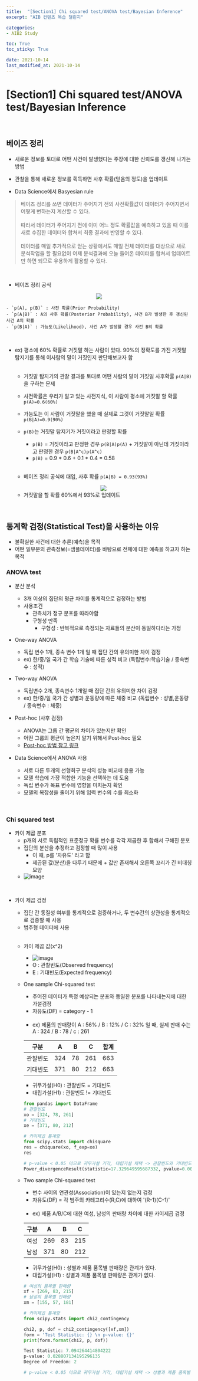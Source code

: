 ```yaml
---
title:  "[Section1] Chi squared test/ANOVA test/Bayesian Inference"
excerpt: "AIB 컨텐츠 복습 챌린지"

categories:
- AIB2 Study

toc: True
toc_sticky: True

date: 2021-10-14
last_modified_at: 2021-10-14
---
```


# [Section1] Chi squared test/ANOVA test/Bayesian Inference

<br>

## 베이즈 정리

- 새로운 정보를 토대로 어떤 사건이 발생했다는 주장에 대한 신뢰도를 갱신해 나가는 방법
- 관찰을 통해 새로운 정보를 획득하면 사후 확률(믿음의 정도)을 업데이트

- Data Science에서 Basyesian rule
> 베이즈 정리를 쓰면 데이터가 주어지기 전의 사전확률값이 데이터가 주어지면서 어떻게 변하는지 계산할 수 있다.<br><br> 따라서 데이터가 주어지기 전에 이미 어느 정도 확률값을 예측하고 있을 때 이를 새로 수집한 데이터와 합쳐서 최종 결과에 반영할 수 있다. <br><br>데이터를 매일 추가적으로 얻는 상황에서도 매일 전체 데이터를 대상으로 새로 분석작업을 할 필요없이 어제 분석결과에 오늘 들어온 데이터를 합쳐서 업데이트만 하면 되므로 유용하게 활용할 수 있다.

<br>

- 베이즈 정리 공식

<div style="text-align: center;">
    <img src="/assets/images/bayes.PNG">
</div>

    - `p(A), p(B)` : 사전 확률(Prior Probability)
    - `p(A|B)` : A의 사후 확률(Posterior Probability), 사건 B가 발생한 후 갱신된 사건 A의 확률
    - `p(B|A)` : 가능도(Likelihood), 사건 A가 발생할 경우 사건 B의 확률

<br>

- ex) 평소에 60% 확률로 거짓말 하는 사람이 있다. 90%의 정확도를 가진 거짓말 탐지기를 통해 이사람의 말이 거짓인지 판단해보고자 함<br><br>
  - 거짓말 탐지기의 관찰 결과를 토대로 어떤 사람의 말이 거짓일 사후확률 `p(A|B)`을 구하는 문제
  - 사전확률은 우리가 알고 있는 사전지식, 이 사람이 평소에 거짓말 할 확률 `p(A)=0.6(60%)`
  - 가능도는 이 사람이 거짓말을 했을 때 실제로 그것이 거짓말일 확률 `p(B|A)=0.9(90%)`
  - `p(B)`는 거짓말 탐지기가 거짓이라고 판정할 확률
    - `p(B)` = 거짓이라고 판정한 경우 `p(B|A)p(A)` + 거짓말이 아닌데 거짓이라고 판정한 경우 `p(B|A^c)p(A^c)`
    - `p(B)` = 0.9 * 0.6 + 0.1 * 0.4 = 0.58

    <br>

  - 베이즈 정리 공식에 대입, 사후 확률 `p(A|B) = 0.93(93%)` 
  <div style="text-align: center;">
    <img src="/assets/images/bayes.PNG">
  </div>

  - 거짓말을 할 확률 60%에서 93%로 업데이트

<br>

## 통계학 검정(Statistical Test)을 사용하는 이유

- 불확실한 사건에 대한 추론(예측)을 목적
- 어떤 일부분의 관측정보(=샘플데이터)를 바탕으로 전체에 대한 예측을 하고자 하는 목적

### ANOVA test

- 분산 분석
  - 3개 이상의 집단의 평균 차이를 통계적으로 검정하는 방법
  - 사용조건
    - 관측치가 정규 분포를 따라야함
    - 구형성 만족
      - 구형성 : 반복적으로 측정되는 자료들의 분산이 동일하다라는 가정

- One-way ANOVA
  - 독립 변수 1개, 종속 변수 1개 일 때 집단 간의 유의미한 차이 검정
  - ex) 한/중/일 국가 간 학습 기술에 따른 성적 비교 (독립변수:학습기술 / 종속변수 : 성적)

- Two-way ANOVA
  - 독립변수 2개, 종속변수 1개일 때 집단 간의 유의미한 차이 검정
  - ex) 한/중/일 국가 간 성별과 운동량에 따른 체중 비교 (독립변수 : 성별,운동량 / 종속변수 : 체중)

- Post-hoc (사후 검정)
  - ANOVA는 그룹 간 평균의 차이가 있는지만 확인
  - 어떤 그룹의 평균이 높은지 알기 위해서 Post-hoc 필요
  - <a href="https://rucrazia.tistory.com/93">Post-hoc 방법 참고 링크</a>

- Data Science에서 ANOVA 사용
  - 서로 다른 두개의 선형회구 분석의 성능 비교에 응용 가능
  - 모델 학습에 가장 적합한 기능을 선택하는 데 도움
  - 독립 변수가 목표 변수에 영향을 미치는지 확인
  - 모델의 복잡성을 줄이기 위해 입력 변수의 수를 최소화

<br>

### Chi squared test

- 카이 제곱 분포
  - p개의 서로 독립적인 표준정규 확률 변수를 각각 제곱한 후 합해서 구해진 분포
  - 집단의 분산을 추정하고 검정할 때 많이 사용
    - 이 때, p를 '자유도' 라고 함
    - 제곱된 값(분산)을 다루기 때문에 + 값만 존재해서 오른쪽 꼬리가 긴 비대칭 모양
  - ![image](https://user-images.githubusercontent.com/76996686/137348386-04a22804-15ec-4810-947e-8d776cb7c3d8.png)


<br>

- 카이 제곱 검정
  - 집단 간 동질성 여부를 통계적으로 검증하거나, 두 변수간의 상관성을 통계적으로 검증할 때 사용
  - 범주형 데이터에 사용
  <br>

  - 카이 제곱 값(x^2)
    - ![image](https://user-images.githubusercontent.com/76996686/137355285-c1b0ce8f-fa06-4c68-b5fd-048b4b148d95.png)
    - O : 관찰빈도(Observed frequency)
    - E : 기대빈도(Expected frequency)


  - One sample Chi-squared test
    - 주어진 데이터가 특정 예상되는 분포와 동일한 분포를 나타내는지에 대한 가설검정
    - 자유도(DF) = category - 1 
    <br>
    
    - ex) 제품의 판매량이 A : 56% / B : 12% / C : 32% 일 때, 실제 판매 수는 A : 324 / B : 78 / c : 261

    |구분|A|B|C|합계|
    |---|---|---|---|---|
    |관찰빈도|324|78|261|663|
    |기대빈도|371|80|212|663|

    - 귀무가설(H0) : 관찰빈도 = 기대빈도
    - 대립가설(H1) : 관찰빈도 != 기대빈도

    ```python
    from pandas import DataFrame 
    # 관찰빈도 
    xo = [324, 78, 261] 
    # 기대빈도 
    xe = [371, 80, 212] 

    # 카이제곱 통계량
    from scipy.stats import chisquare
    res = chiquare(xo, f_exp=xe)
    res

    # p-value < 0.05 이므로 귀무가설 기각, 대립가설 채택 -> 관찰빈도와 기대빈도는 다르다
    Power_divergenceResult(statistic=17.329649595687332, pvalue=0.00017254977751013492)
    ```

  - Two sample Chi-squared test
    - 변수 사이의 연관성(Association)이 있는지 없는지 검정
    - 자유도(DF) = 각 범주의 카테고리수(R,C)에 대하여 '(R-1)(C-1)'
    <br>

    - ex) 제품 A/B/C에 대한 여성, 남성의 판매량 차이에 대한 카이제곱 검정

    |구분|A|B|C|
    |---|---|---|---|
    |여성|269|83|215|
    |남성|371|80|212|

    - 귀무가설(H0) : 성별과 제품 품목별 판매량은 관계가 있다.
    - 대립가설(H1) : 성별과 제품 품목별 판매량은 관계가 없다.

    ```python
    # 여성의 품목별 판매량
    xf = [269, 83, 215] 
    # 남성의 품목별 판매량
    xm = [155, 57, 181]

    # 카이제곱 통계량
    from scipy.stats import chi2_contingency

    chi2, p, dof = chi2_contingency([xf,xm])
    form = 'Test Statistic: {} \n p-value: {}'
    print(form.format(chi2, p, dof))

    Test Statistic: 7.094264414804222 
    p-value: 0.028807134195296135 
    Degree of Freedom: 2

    # p-value < 0.05 이므로 귀무가설 기각, 대립가설 채택 -> 성별과 제품 품목별 판매량은 관계가 없다.
    ```